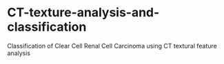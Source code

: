 # CT-texture-analysis-and-classification
Classification of Clear Cell Renal Cell Carcinoma using CT textural feature analysis
